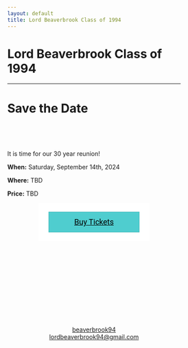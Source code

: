 ```yaml
---
layout: default
title: Lord Beaverbrook Class of 1994
---
```




<html>
<head>
<meta name="viewport" content="width=device-width, initial-scale=1">
<style>
* {
  box-sizing: border-box;
}

/* Create two equal columns that floats next to each other */
.column {
  float: left;
  width: 50%;
  padding: 10px;
}

/* Clear floats after the columns */
.row:after {
  content: "";
  display: table;
  clear: both;
}

img {
	width: 90%;
}

.column p {
	text-align: center;
}

h1 {
  text-align: center;
}

h2 {
  text-align: center;
}


blockquote {
  background-color: #FFFF00;
}

p {
  text-align: center;
}


.feed-subscribe .svg-icon {
  padding: 5px 5px 2px 0
}

.svg-icon {
  width: 1.25em;
  height: 1.25em;
  display: inline-block;
  fill: currentColor;
  vertical-align: text-bottom;
}

#footer {
  position: absolute;
  bottom: 0;
  width: 100%;
  height: 2.5rem;            /* Footer height */
}


</style>
</head>
</html>


# Lord Beaverbrook Class of 1994

---

# Save the Date

<div style="text-align: center;padding-top: 3rem;"> </div>

It is time for our 30 year reunion! 

**When:** Saturday, September 14th, 2024

**Where:** TBD

**Price:** TBD

<div align="center">
<div style="
  overflow: auto;
  display: flex;
  flex-direction: column;
  justify-content: flex-end;
  align-items: center;
  width: 259px;
  background: #FFFFFF;
  font-family: Roboto, SQ Market, Helvetica, Arial, sans-serif;
  ">
  <div style="padding: 20px;">
 	<div>
    <a target="_blank" href="https://square.link/u/aMRTs72s?src=embed" style="
    display: inline-block;
    font-size: 18px;
    line-height: 48px;
    height: 48px;
    color: #000000;
    min-width: 212px;
    background-color: #4fcdcf;
    text-align: center;
    box-shadow: 0 0 0 1px rgba(0,0,0,.1) inset;
    border-radius: 0px;
  ">Buy Tickets</a>
  </div>
    <link rel="stylesheet" href="https://fonts.googleapis.com/css?family=Roboto">
</div>
</div>

<div style="text-align: center;padding-top: 3rem;"> 		    
<a href="https://www.facebook.com/beaverbrook94"><svg class="svg-icon"><use xlink:href="/assets/minima-social-icons.svg#facebook"></use></svg> <span class="username">beaverbrook94</span></a>
</div>
<div style="text-align: center;"> 
<a class="u-email" href="mailto:lordbeaverbrook94@gmail.com">lordbeaverbrook94@gmail.com</a>
</div>





